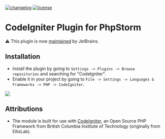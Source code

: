 [![changelog][changelog-badge]][CHANGELOG]
[![license][license-badge]][LICENSE]

CodeIgniter Plugin for PhpStorm
========================
:warning: This plugin is now [maintained](https://github.com/JetBrains/CodeIgniter-phpstorm-plugin) by JetBrains.

Installation
---------------------
* Install the plugin by going to `Settings -> Plugins -> Browse repositories` and searching for "CodeIgniter".
* Enable it in your project by going to `File -> Settings -> Languages & Frameworks -> PHP -> CodeIgniter`.

![](screenshot.png)

Attributions
------------
* The module is built for use with [CodeIgniter](https://github.com/bcit-ci/CodeIgniter), an Open Source PHP Framework from British Columbia Institute of Technology (originally from EllisLab).

[CHANGELOG]: ./CHANGELOG.md
[LICENSE]: ./LICENSE
[changelog-badge]: https://img.shields.io/badge/changelog-blue.svg
[license-badge]: https://img.shields.io/badge/license-Apache%202.0-blue.svg
